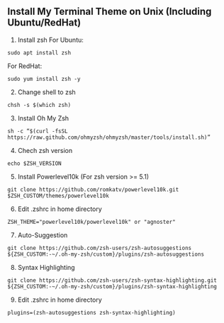 ## Install My Terminal Theme on Unix (Including Ubuntu/RedHat)

1. Install zsh
For Ubuntu:
```
sudo apt install zsh
```
For RedHat:
```
sudo yum install zsh -y
```

2. Change shell to zsh
```
chsh -s $(which zsh)
```

3. Install Oh My Zsh
```
sh -c “$(curl -fsSL https://raw.github.com/ohmyzsh/ohmyzsh/master/tools/install.sh)”
```

4. Chech zsh version
```
echo $ZSH_VERSION
```

5. Install Powerlevel10k (For zsh version >= 5.1)
```
git clone https://github.com/romkatv/powerlevel10k.git $ZSH_CUSTOM/themes/powerlevel10k
```

6. Edit .zshrc in home directory
```
ZSH_THEME="powerlevel10k/powerlevel10k" or "agnoster"
```

7. Auto-Suggestion
```
git clone https://github.com/zsh-users/zsh-autosuggestions ${ZSH_CUSTOM:-~/.oh-my-zsh/custom}/plugins/zsh-autosuggestions
```

8. Syntax Highlighting
```
git clone https://github.com/zsh-users/zsh-syntax-highlighting.git ${ZSH_CUSTOM:-~/.oh-my-zsh/custom}/plugins/zsh-syntax-highlighting
```

9. Edit .zshrc in home directory
```
plugins=(zsh-autosuggestions zsh-syntax-highlighting)
```